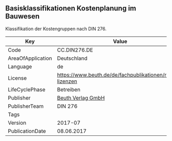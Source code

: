 ## Basisklassifikationen Kostenplanung im Bauwesen
Klassifikation der Kostengruppen nach DIN 276.

Key | Value |
--|--|
Code | CC.DIN276.DE |  
AreaOfApplication | Deutschland |  
Language | de |  
License | https://www.beuth.de/de/fachpublikationen/rechte-lizenzen |  
LifeCyclePhase | Betreiben |  
Publisher | [Beuth Verlag GmbH](http://www.cafmring.de) |  
PublisherTeam | DIN 276 |  
Tags |  |  
Version | 2017-07 |  
PublicationDate | 08.06.2017 |  
